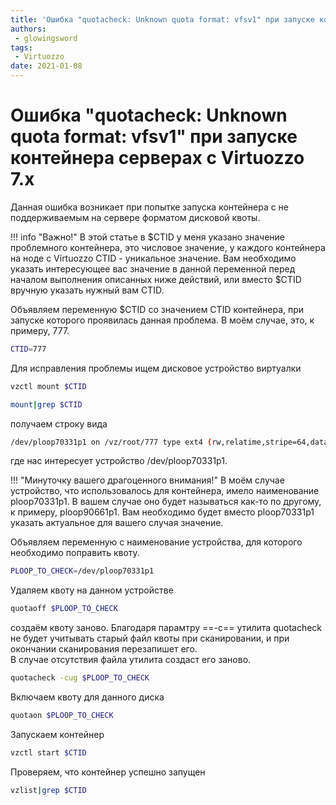 ```yaml
---
title: 'Ошибка "quotacheck: Unknown quota format: vfsv1" при запуске контейнера серверах с Virtuozzo 7.x'
authors: 
 - glowingsword
tags:
 - Virtuozzo
date: 2021-01-08
---
```


# Ошибка "quotacheck: Unknown quota format: vfsv1" при запуске контейнера серверах с Virtuozzo 7.x

Данная ошибка возникает при попытке запуска контейнера с не поддерживаемым на сервере форматом дисковой квоты.

!!! info "Важно!"
    В этой статье в $CTID у меня указано значение проблемного контейнера, это числовое значение, у каждого контейнера на ноде с Virtuozzo CTID - уникальное значение. 
    Вам необходимо указать интересующее вас значение в данной переменной перед началом выполнения описанных ниже действий, или вместо $CTID вручную указать нужный вам CTID.

Объявляем переменную $CTID со значением CTID контейнера, при запуске которого проявилась данная проблема. В моём случае, это, к примеру, 777.

```bash
CTID=777
```

Для исправления проблемы ищем дисковое устройство виртуалки

```bash
vzctl mount $CTID
```

```bash
mount|grep $CTID
```
получаем строку вида

```bash
/dev/ploop70331p1 on /vz/root/777 type ext4 (rw,relatime,stripe=64,data=ordered,balloon_ino=12,jqfmt=vfsv1,usrjquota=aquota.user,grpjquota=aquota.group)
````
где нас интересует устройство /dev/ploop70331p1.

!!! "Минуточку вашего драгоценного внимания!"
    В моём случае устройство, что использовалось для контейнера, имело наименование ploop70331p1. В вашем случае оно будет называться как-то по другому, к примеру, ploop90661p1.
    Вам необходимо будет вместо ploop70331p1 указать актуальное для вашего случая значение.

Объявляем переменную с наименование устройства, для которого необходимо поправить квоту.

```bash
PLOOP_TO_CHECK=/dev/ploop70331p1
```

Удаляем квоту на данном устройстве

```bash
quotaoff $PLOOP_TO_CHECK
```
создаём квоту заново. Благодаря парамтру ==-c==  утилита quotacheck не будет учитывать старый файл квоты при сканировании, и при окончании сканирования перезапишет его.  
В случае отсутствия файла утилита создаст его заново.

```bash
quotacheck -cug $PLOOP_TO_CHECK
```
Включаем квоту для данного диска

```bash
quotaon $PLOOP_TO_CHECK
```

Запускаем контейнер

```bash
vzctl start $CTID
```

Проверяем, что контейнер успешно запущен

```bash
vzlist|grep $CTID
```